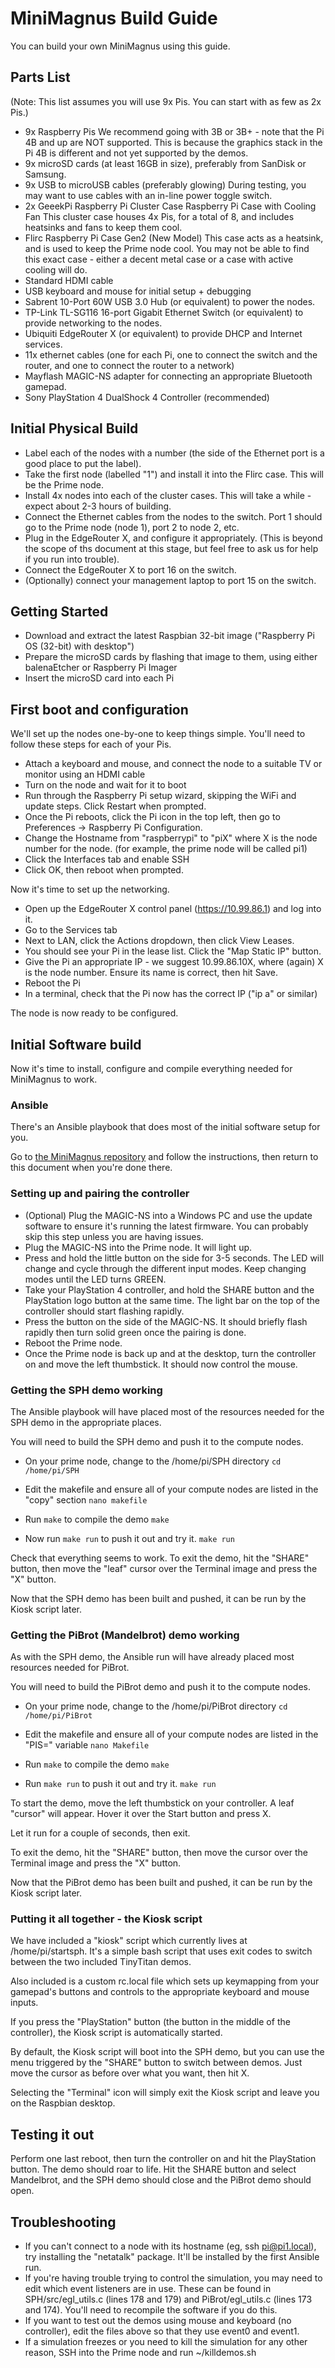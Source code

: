 # MiniMagnus Build Guide
You can build your own MiniMagnus using this guide. 

## Parts List
(Note: This list assumes you will use 9x Pis. You can start with as few as 2x Pis.)
* 9x Raspberry Pis
We recommend going with 3B or 3B+ - note that the Pi 4B and up are NOT supported. This is because the graphics stack in the Pi 4B is different and not yet supported by the demos.
* 9x microSD cards (at least 16GB in size), preferably from SanDisk or Samsung.
* 9x USB to microUSB cables (preferably glowing)
During testing, you may want to use cables with an in-line power toggle switch.
* 2x GeeekPi Raspberry Pi Cluster Case Raspberry Pi Case with Cooling Fan
This cluster case houses 4x Pis, for a total of 8, and includes heatsinks and fans to keep them cool.
* Flirc Raspberry Pi Case Gen2 (New Model)
This case acts as a heatsink, and is used to keep the Prime node cool. You may not be able to find this exact case - either a decent metal case or a case with active cooling will do.
* Standard HDMI cable
* USB keyboard and mouse for initial setup + debugging
* Sabrent 10-Port 60W USB 3.0 Hub (or equivalent) to power the nodes.
* TP-Link TL-SG116 16-port Gigabit Ethernet Switch (or equivalent) to provide networking to the nodes.
* Ubiquiti EdgeRouter X (or equivalent) to provide DHCP and Internet services.
* 11x ethernet cables (one for each Pi, one to connect the switch and the router, and one to connect the router to a network)
* Mayflash MAGIC-NS adapter for connecting an appropriate Bluetooth gamepad.
* Sony PlayStation 4 DualShock 4 Controller (recommended)

## Initial Physical Build
* Label each of the nodes with a number (the side of the Ethernet port is a good place to put the label).
* Take the first node (labelled "1") and install it into the Flirc case. This will be the Prime node.
* Install 4x nodes into each of the cluster cases. This will take a while - expect about 2-3 hours of building.
* Connect the Ethernet cables from the nodes to the switch. Port 1 should go to the Prime node (node 1), port 2 to node 2, etc.
* Plug in the EdgeRouter X, and configure it appropriately. (This is beyond the scope of ths document at this stage, but feel free to ask us for help if you run into trouble).
* Connect the EdgeRouter X to port 16 on the switch.
* (Optionally) connect your management laptop to port 15 on the switch.

## Getting Started
* Download and extract the latest Raspbian 32-bit image ("Raspberry Pi OS (32-bit) with desktop")
* Prepare the microSD cards by flashing that image to them, using either balenaEtcher or Raspberry Pi Imager
* Insert the microSD card into each Pi

## First boot and configuration
We'll set up the nodes one-by-one to keep things simple. You'll need to follow these steps for each of your Pis.

* Attach a keyboard and mouse, and connect the node to a suitable TV or monitor using an HDMI cable
* Turn on the node and wait for it to boot
* Run through the Raspberry Pi setup wizard, skipping the WiFi and update steps. Click Restart when prompted.
* Once the Pi reboots, click the Pi icon in the top left, then go to Preferences -> Raspberry Pi Configuration.
* Change the Hostname from "raspberrypi" to "piX" where X is the node number for the node. (for example, the prime node will be called pi1)
* Click the Interfaces tab and enable SSH
* Click OK, then reboot when prompted.

Now it's time to set up the networking. 

* Open up the EdgeRouter X control panel (https://10.99.86.1) and log into it.
* Go to the Services tab
* Next to LAN, click the Actions dropdown, then click View Leases.
* You should see your Pi in the lease list. Click the "Map Static IP" button.
* Give the Pi an appropriate IP - we suggest 10.99.86.10X, where (again) X is the node number. Ensure its name is correct, then hit Save.
* Reboot the Pi
* In a terminal, check that the Pi now has the correct IP ("ip a" or similar)

The node is now ready to be configured.

## Initial Software build
Now it's time to install, configure and compile everything needed for MiniMagnus to work.

### Ansible
There's an Ansible playbook that does most of the initial software setup for you.

Go to [the MiniMagnus repository](https://gitlab.com/zorlin/minimagnus) and follow the instructions, then return to this document when you're done there.

### Setting up and pairing the controller
* (Optional) Plug the MAGIC-NS into a Windows PC and use the update software to ensure it's running the latest firmware. You can probably skip this step unless you are having issues.
* Plug the MAGIC-NS into the Prime node. It will light up.
* Press and hold the little button on the side for 3-5 seconds. The LED will change and cycle through the different input modes. Keep changing modes until the LED turns GREEN.
* Take your PlayStation 4 controller, and hold the SHARE button and the PlayStation logo button at the same time. The light bar on the top of the controller should start flashing rapidly.
* Press the button on the side of the MAGIC-NS. It should briefly flash rapidly then turn solid green once the pairing is done.
* Reboot the Prime node.
* Once the Prime node is back up and at the desktop, turn the controller on and move the left thumbstick. It should now control the mouse.

### Getting the SPH demo working
The Ansible playbook will have placed most of the resources needed for the SPH demo in the appropriate places.

You will need to build the SPH demo and push it to the compute nodes.

* On your prime node, change to the /home/pi/SPH directory
`cd /home/pi/SPH`

* Edit the makefile and ensure all of your compute nodes are listed in the "copy" section
`nano makefile`

* Run `make` to compile the demo
`make`

* Now run `make run` to push it out and try it.
`make run`

Check that everything seems to work. To exit the demo, hit the "SHARE" button,
then move the "leaf" cursor over the Terminal image and press the "X" button.

Now that the SPH demo has been built and pushed, it can be run by the Kiosk script later.

### Getting the PiBrot (Mandelbrot) demo working
As with the SPH demo, the Ansible run will have already placed most resources needed for PiBrot.

You will need to build the PiBrot demo and push it to the compute nodes.

* On your prime node, change to the /home/pi/PiBrot directory
`cd /home/pi/PiBrot`

* Edit the makefile and ensure all of your compute nodes are listed in the "PIS=" variable
`nano Makefile`

* Run `make` to compile the demo
`make`

* Run `make run` to push it out and try it.
`make run`

To start the demo, move the left thumbstick on your controller. A leaf "cursor" will appear. Hover it over the Start button and press X.

Let it run for a couple of seconds, then exit.

To exit the demo, hit the "SHARE" button,
then move the cursor over the Terminal image and press the "X" button.

Now that the PiBrot demo has been built and pushed, it can be run by the Kiosk script later.

### Putting it all together - the Kiosk script
We have included a "kiosk" script which currently lives at /home/pi/startsph. It's a simple bash script that uses exit codes to switch between the two included TinyTitan demos.

Also included is a custom rc.local file which sets up keymapping from your gamepad's buttons and controls to the appropriate keyboard and mouse inputs. 

If you press the "PlayStation" button (the button in the middle of the controller), the Kiosk script is automatically started.

By default, the Kiosk script will boot into the SPH demo, but you can use the menu triggered by
the "SHARE" button to switch between demos. Just move the cursor as before over what you want, then hit X.

Selecting the "Terminal" icon will simply exit the Kiosk script and leave you on the Raspbian desktop.

## Testing it out
Perform one last reboot, then turn the controller on and hit the PlayStation button. The demo should roar to life. Hit the SHARE button and select Mandelbrot, and the SPH demo should close and the PiBrot demo should open.

## Troubleshooting
* If you can't connect to a node with its hostname (eg, ssh pi@pi1.local), try installing the "netatalk" package. It'll be installed by the first Ansible run.
* If you're having trouble trying to control the simulation, you may need to edit which event listeners are in use. These can be found in SPH/src/egl_utils.c (lines 178 and 179) and PiBrot/egl_utils.c (lines 173 and 174). You'll need to recompile the software if you do this.
* If you want to test out the demos using mouse and keyboard (no controller), edit the files above so that they use event0 and event1.
* If a simulation freezes or you need to kill the simulation for any other reason, SSH into the Prime node and run ~/killdemos.sh